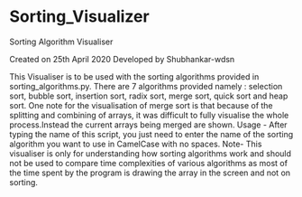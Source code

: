 # Sorting_Visualizer
Sorting Algorithm Visualiser

Created on 25th April 2020
Developed by Shubhankar-wdsn

This Visualiser is to be used with the sorting algorithms provided in sorting_algorithms.py.
There are 7 algorithms provided namely : selection sort, bubble sort, insertion sort, radix sort,
merge sort, quick sort and heap sort. One note for the visualisation of merge sort is that because of
the splitting and combining of arrays, it was difficult to fully visualise the whole process.Instead
the current arrays being merged are shown.
Usage - After typing the name of this script, you just need to enter the name of the sorting algorithm
you want to use in CamelCase with no spaces.
Note- This visualiser is only for understanding how sorting algorithms work and should not be used to
compare time complexities of various algorithms as most of the time spent by the program is drawing
the array in the screen and not on sorting.
